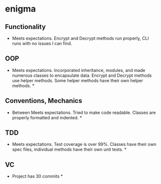 # enigma
## Functionality
* Meets expectations. Encrypt and Decrypt methods run properly, CLI runs with no issues I can find.
## OOP
* Meets expectations. Incorporated inheritance, modules, and made numerous classes to encapsulate data. Encrypt and Decrypt methods use helper methods. Some helper methods have their own helper methods. *
## Conventions, Mechanics
* Between Meets expectations. Tried to make code readable. Classes are properly formatted and indented. *
## TDD
* Meets expectations. Test coverage is over 99%. Classes have their own spec files, individual methods have their own unit tests. *
## VC
* Project has 30 commits *
